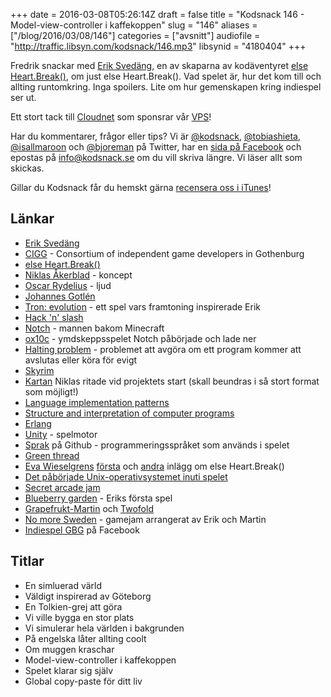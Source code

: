+++
date = 2016-03-08T05:26:14Z
draft = false
title = "Kodsnack 146 - Model-view-controller i kaffekoppen"
slug = "146"
aliases = ["/blog/2016/03/08/146"]
categories = ["avsnitt"]
audiofile = "http://traffic.libsyn.com/kodsnack/146.mp3"
libsynid = "4180404"
+++

Fredrik snackar med [Erik Svedäng](http://eriksvedang.com/), en av skaparna av kodäventyret [else Heart.Break()](http://elseheartbreak.com/), om just else Heart.Break(). Vad spelet är, hur det kom till och allting runtomkring. Inga spoilers. Lite om hur gemenskapen kring indiespel ser ut.

Ett stort tack till [Cloudnet](http://www.cloudnet.se) som sponsrar vår [VPS](http://en.wikipedia.org/wiki/Virtual_private_server)!

Har du kommentarer, frågor eller tips? Vi är [@kodsnack](https://www.twitter.com/kodsnack), [@tobiashieta](https://www.twitter.com/tobiashieta), [@isallmaroon](https://www.twitter.com/isallmaroon) och [@bjoreman](https://www.twitter.com/bjoreman) på Twitter, har en [sida på Facebook](https://www.facebook.com/kodsnack) och epostas på [info@kodsnack.se](mailto:info@kodsnack.se) om du vill skriva längre. Vi läser allt som skickas.

Gillar du Kodsnack får du hemskt gärna [recensera oss i iTunes](http://itunes.apple.com/se/podcast/kodsnack/id561631498?l=en)!

## Länkar ##
* [ Erik Svedäng](http://eriksvedang.com/)
* [CIGG](http://cigg.org/) - Consortium of independent game developers in Gothenburg
* [else Heart.Break()](http://elseheartbreak.com/)
* [Niklas Åkerblad](http://elhuervo.tumblr.com/) - koncept
* [Oscar Rydelius](https://twitter.com/soundproof_) - ljud
* [Johannes Gotlén](https://twitter.com/johannesgotlen)
* [Tron: evolution](https://en.wikipedia.org/wiki/Tron:_Evolution) - ett spel vars framtoning inspirerade Erik
* [Hack 'n' slash](https://en.wikipedia.org/wiki/Hack_%27n%27_Slash)
* [Notch](https://en.wikipedia.org/wiki/Markus_Persson) - mannen bakom Minecraft
* [ox10c](https://en.wikipedia.org/wiki/0x10c) - ymdskeppsspelet Notch påbörjade och lade ner
* [Halting problem](https://en.wikipedia.org/wiki/Halting_problem) - problemet att avgöra om ett program kommer att avslutas eller köra för evigt
* [Skyrim](https://en.wikipedia.org/wiki/The_Elder_Scrolls_V:_Skyrim)
* [Kartan](/img/EHBWorldMap.jpg) Niklas ritade vid projektets start (skall beundras i så stort format som möjligt!)
* [Language implementation patterns](https://pragprog.com/book/tpdsl/language-implementation-patterns)
* [Structure and interpretation of computer programs](https://en.wikipedia.org/wiki/Structure_and_Interpretation_of_Computer_Programs)
* [Erlang](https://en.wikipedia.org/wiki/Erlang_%28programming_language%29)
* [Unity](https://en.wikipedia.org/wiki/Unity_%28game_engine%29) - spelmotor
* [Sprak](https://github.com/eriksvedang/Sprak) på Github - programmeringsspråket som används i spelet
* [Green thread](https://en.wikipedia.org/wiki/Green_threads)
* [Eva Wieselgrens](http://wieselgren.se/) [första](http://wieselgren.se/blog/2015/09/23/stannar-nog-i-dorisburg-ett-tag/) och [andra](http://wieselgren.se/blog/2015/10/26/spelet-dar-du-blir-en-hacker/) inlägg om else Heart.Break()
* [Det påbörjade Unix-operativsystemet inuti spelet](https://github.com/trevortomesh/sprakos)
* [Secret arcade jam](http://eriksvedang.com/2015/03/23/secret-arcade-jam-entries/)
* [Blueberry garden](http://eriksvedang.com/blueberrygarden/) - Eriks första spel
* [Grapefrukt-Martin](https://www.twitter.com/grapefrukt) och [Twofold](http://www.twofoldinc.com)
* [No more Sweden](http://nomoresweden.com/about/) - gamejam arrangerat av Erik och Martin
* [Indiespel GBG](https://www.facebook.com/groups/242373545813554/) på Facebook

## Titlar ##
* En simluerad värld
* Väldigt inspirerad av Göteborg
* En Tolkien-grej att göra
* Vi ville bygga en stor plats
* Vi simulerar hela världen i bakgrunden
* På engelska låter allting coolt
* Om muggen kraschar
* Model-view-controller i kaffekoppen
* Spelet klarar sig själv
* Global copy-paste för ditt liv